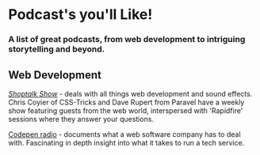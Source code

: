 # Podcast's you'll Like!

### A list of great podcasts, from web development to intriguing storytelling and beyond.


## Web Development

*[Shoptalk Show](http://shoptalkshow.com/)* - deals with all things web development and sound effects. Chris Coyier of CSS-Tricks and Dave Rupert from Paravel have a weekly show featuring guests from the web world, interspersed with 'Rapidfire' sessions where they answer your questions.

[Codepen radio](http://blog.codepen.io/radio/) - documents what a web software company has to deal with. Fascinating in depth insight into what it takes to run a tech service. 